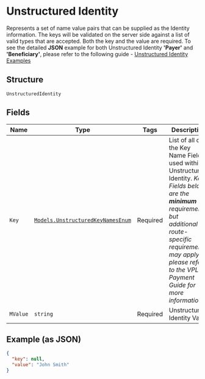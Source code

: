 
# Unstructured Identity

Represents a set of name value pairs that can be supplied as the Identity information. The keys will be validated on the server side against a list of valid types that are accepted. Both the key and the value are required. To see the detailed **JSON** example for both Unstructured Identity **'Payer'** and **'Beneficiary'**, please refer to the following guide - [Unstructured Identity Examples](#/http/guides/unstructured-identity-examples)

## Structure

`UnstructuredIdentity`

## Fields

| Name | Type | Tags | Description |
|  --- | --- | --- | --- |
| `Key` | [`Models.UnstructuredKeyNamesEnum`](../../doc/models/unstructured-key-names-enum.md) | Required | List of all of the Key Name Fields used within Unstructured Identity. *Key Fields below are the **minimum** requirements, but additional route-specific requirements may apply - please refer to the VPL Payment Guide for more information.* |
| `MValue` | `string` | Required | Unstructured Identity Value |

## Example (as JSON)

```json
{
  "key": null,
  "value": "John Smith"
}
```

